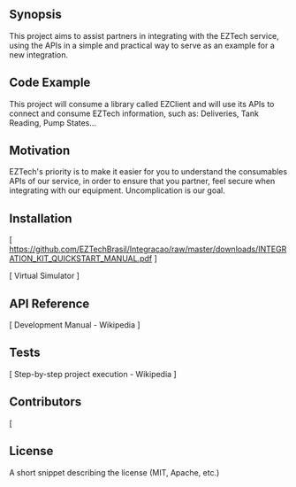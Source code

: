 ## Synopsis

This project aims to assist partners in integrating with the EZTech service, using the APIs in a simple and practical way to serve as an example for a new integration.

## Code Example

This project will consume a library called EZClient and will use its APIs to connect and consume EZTech information, such as: Deliveries, Tank Reading, Pump States...

## Motivation

EZTech's priority is to make it easier for you to understand the consumables APIs of our service, in order to ensure that you partner, feel secure when integrating with our equipment. Uncomplication is our goal.

## Installation

[ https://github.com/EZTechBrasil/Integracao/raw/master/downloads/INTEGRATION_KIT_QUICKSTART_MANUAL.pdf ]

[ Virtual Simulator ]

## API Reference

[ Development Manual - Wikipedia ]

## Tests

[ Step-by-step project execution - Wikipedia ]

## Contributors

[ 

## License

A short snippet describing the license (MIT, Apache, etc.)
